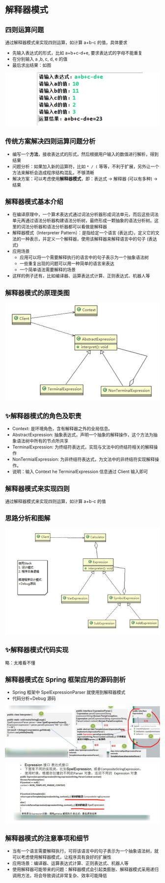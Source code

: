 # 解释器模式

## 四则运算问题

通过解释器模式来实现四则运算，如计算 a+b-c 的值，具体要求

- 先输入表达式的形式，比如 a+b+c-d+e, 要求表达式的字母不能重复
- 在分别输入 a ,b, c, d, e 的值
- 最后求出结果：如图

![image-20230419142505631](./assets/image-20230419142505631.png)



## 传统方案解决四则运算问题分析

- 编写一个**方法**，接收表达式的形式，然后根据用户输入的数值进行解析，得到结果
- 问题分析：如果加入新的运算符，比如 `* / (` 等等，不利于扩展，另外让一个方法来解析会造成程序结构混乱，不够清晰
- 解决方案：可以考虑使用**解释器模式**，即：表达式 -> 解释器 (可以有多种) -> 结果

## 解释器模式基本介绍

- 在编译原理中，一个算术表达式通过词法分析器形成词法单元，而后这些词法单元再通过语法分析器构建语法分析树，最终形成一颗抽象的语法分析树。这里的词法分析器和语法分析器都可以看做是解释器
- 解释器模式（Interpreter Pattern）：是指给定一个语言 (表达式)，定义它的文法的一种表示，并定义一个解释器，使用该解释器来解释语言中的句子 (表达式)
- 应用场景
  - 应用可以将一个需要解释执行的语言中的句子表示为一个抽象语法树
  - 一些重复出现的问题可以用一种简单的语言来表达
  - 一个简单语法需要解释的场景
- 这样的例子还有，比如编译器、运算表达式计算、正则表达式、机器人等

## 解释器模式的原理类图

![image-20230419113851225](./assets/image-20230419113851225.png)



## ✨解释器模式的角色及职责

- Context: 是环境角色，含有解释器之外的全局信息。
- AbstractExpression: 抽象表达式，声明一个抽象的解释操作，这个方法为抽象语法树中所有的节点所共享
- TerminalExpression: 为终结符表达式，实现与文法中的终结符相关的解释操作
- NonTermialExpression: 为非终结符表达式，为文法中的非终结符实现解释操作。
- 说明：输入 Context he TerminalExpression 信息通过 Client 输入即可

## 解释器模式来实现四则

通过解释器模式来实现四则运算，如计算 a+b-c 的值

## 思路分析和图解

![image-20230419113917790](./assets/image-20230419113917790.png)

## ✨解释器模式代码实现

略：太难看不懂

## 解释器模式在 Spring 框架应用的源码剖析

- Spring 框架中 SpelExpressionParser 就使用到解释器模式
- 代码分析+Debug 源码

![image-20230419144201807](./assets/image-20230419144201807.png)

![image-20230419144301037](./assets/image-20230419144301037.png)

## 解释器模式的注意事项和细节

- 当有一个语言需要解释执行，可将该语言中的句子表示为一个抽象语法树，就可以考虑使用解释器模式，让程序具有良好的扩展性
- 应用场景：编译器、运算表达式计算、正则表达式、机器人等
- 使用解释器可能带来的问题：解释器模式会引起类膨胀、解释器模式采用递归调用方法，将会导致调试非常复杂、效率可能降低
